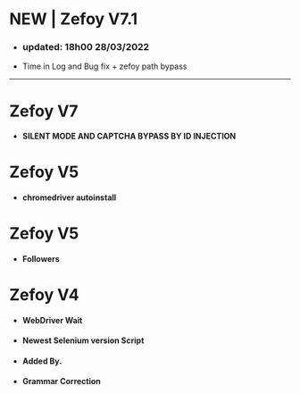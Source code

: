 # NEW | Zefoy V7.1
- ### updated: 18h00 28/03/2022
- Time in Log and Bug fix + zefoy path bypass
______
# Zefoy V7
- ####  SILENT MODE AND CAPTCHA BYPASS BY ID INJECTION
# Zefoy V5
- #### chromedriver autoinstall
# Zefoy V5
- #### Followers
# Zefoy V4
- #### WebDriver Wait
- #### Newest Selenium version Script
- #### Added By.
- #### Grammar Correction


